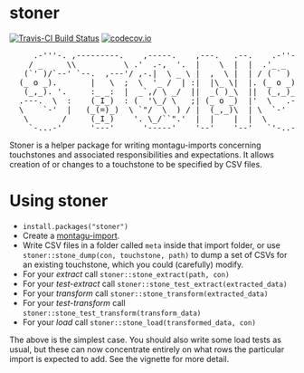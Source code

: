 # stoner

[![Travis-CI Build Status](https://travis-ci.org/vimc/stoner.svg?branch=master)](https://travis-ci.org/vimc/stoner)
[![codecov.io](https://codecov.io/github/vimc/stoner/coverage.svg?branch=master)](https://codecov.io/github/vimc/stoner?branch=master)

<pre>
     .-'''-. ,---------.    ,-----.    ,---.   .--.    .-''-.  .-------.
    / _     \\          \ .'  .-,  '.  |    \  |  |  .'_ _   \ |  _ _   \
   (`' )/`--' `--.  ,---'/ ,-.|  \ _ \ |  ,  \ |  | / ( ` )   '| ( ' )  |
  (_ o _).       |   \  ;  \  '_ /  | :|  |\_ \|  |. (_ o _)  ||(_ o _) /
   (_,_). '.     :_ _:  |  _`,/ \ _/  ||  _( )_\  ||  (_,_)___|| (_,_).' __
  .---.  \  :    (_I_)  : (  '\_/ \   ;| (_ o _)  |'  \   .---.|  |\ \  |  |
  \    `-'  |   (_(=)_)  \ `"/  \  ) / |  (_,_)\  | \  `-'    /|  | \ `'   /
   \       /     (_I_)    '. \_/``".'  |  |    |  |  \       / |  |  \    /
    `-...-'      '---'      '-----'    '--'    '--'   `'-..-'  ''-'   `'-'
</pre>

Stoner is a helper package for writing montagu-imports concerning touchstones and associated responsibilities and 
expectations. It allows creation of or changes to a touchstone to be specified by CSV files.

# Using stoner

* `install.packages("stoner")`
* Create a [montagu-import](https://github.com/vimc/montagu-imports).
* Write CSV files in a folder called `meta` inside that import folder, or use `stoner::stone_dump(con, touchstone, path)` 
to dump a set of CSVs for an existing touchstone, which you could (carefully) modify.
* For your *extract* call `stoner::stone_extract(path, con)`
* For your *test-extract* call `stoner::stone_test_extract(extracted_data)`
* For your *transform* call `stoner::stone_transform(extracted_data)`
* For your *test-transform* call `stoner::stone_test_transform(transform_data)`
* For your *load* call `stoner::stone_load(transformed_data, con)`

The above is the simplest case. You should also write some load tests as usual,
but these can now concentrate entirely on what rows the particular import is
expected to add. See the vignette for more detail.
